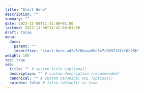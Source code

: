```yaml
---
title: "Start Here"
description: ""
summary: ""
date: 2023-11-08T11:42:00+01:00
lastmod: 2023-11-08T11:42:00+01:00
draft: false
menu:
  docs:
    parent: ""
    identifier: "start-here-ad2e5f6baaa50c5e7c909718fcf0b25b"
weight: 100
toc: true
seo:
  title: "" # custom title (optional)
  description: "" # custom description (recommended)
  canonical: "" # custom canonical URL (optional)
  noindex: false # false (default) or true
---
```

